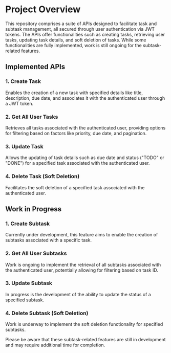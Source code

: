# Project Overview

This repository comprises a suite of APIs designed to facilitate task and subtask management, all secured through user authentication via JWT tokens. The APIs offer functionalities such as creating tasks, retrieving user tasks, updating task details, and soft deletion of tasks. While some functionalities are fully implemented, work is still ongoing for the subtask-related features.

## Implemented APIs

### 1. Create Task

Enables the creation of a new task with specified details like title, description, due date, and associates it with the authenticated user through a JWT token.

### 2. Get All User Tasks

Retrieves all tasks associated with the authenticated user, providing options for filtering based on factors like priority, due date, and pagination.

### 3. Update Task

Allows the updating of task details such as due date and status ("TODO" or "DONE") for a specified task associated with the authenticated user.

### 4. Delete Task (Soft Deletion)

Facilitates the soft deletion of a specified task associated with the authenticated user.

## Work in Progress

### 1. Create Subtask

Currently under development, this feature aims to enable the creation of subtasks associated with a specific task.

### 2. Get All User Subtasks

Work is ongoing to implement the retrieval of all subtasks associated with the authenticated user, potentially allowing for filtering based on task ID.

### 3. Update Subtask

In progress is the development of the ability to update the status of a specified subtask.

### 4. Delete Subtask (Soft Deletion)

Work is underway to implement the soft deletion functionality for specified subtasks.

Please be aware that these subtask-related features are still in development and may require additional time for completion.
